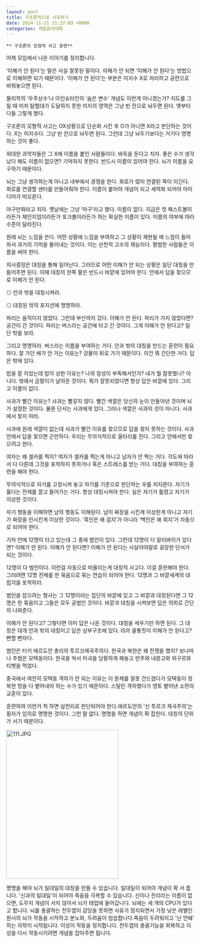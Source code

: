 ```yaml
---
layout: post
title: 구조론적으로 사유하기
date: 2014-11-21 11:27:03 +0900
categories: 깨달음의대화
---
```

 

    ** 구조론의 모형적 사고 훈련** 

  


어제 모임에서 나온 이야기를 정리합니다. 

  


‘이해가 안 된다’는 말은 사실 잘못된 말이다. 이해가 안 되면 ‘이해가 안 된다’는 방법으로 이해하면 되기 때문이다. ‘이해가 안 된다’는 부분은 미지수 X로 처리하고 공란으로 비워놓으면 된다. 

  


물리학의 ‘우주상수’나 아인슈타인의 ‘숨은 변수’ 개념도 이런게 아니겠는가? 지도를 그릴 때 미처 탐험대가 도달하지 못한 미지의 영역은 그냥 빈 칸으로 놔두면 된다. 옛부터 다들 그렇게 했다. 

  


구조론의 모형적 사고는 OX상황으로 단순화 시킨 후 O가 아니면 X라고 판단하는 것이다. X는 미지수다. 그냥 빈 칸으로 놔두면 된다. 그런데 그냥 놔두기보다는 거기다 명명하는 것이 좋다. 

  


위대한 과학자들은 그 X에 이름을 붙인 사람들이다. 바둑을 둔다고 치자. 좋은 수가 생각났다 해도 이름이 없으면? 기억하지 못한다. 반드시 이름이 있어야 한다. 뇌가 이름을 요구하기 때문이다. 

  


뇌는 그냥 생각하는게 아니고 내부에서 경쟁을 한다. 회로가 많이 연결된 쪽이 이긴다. 회로를 연결할 센터를 만들어줘야 한다. 이름이 붙어야 개념이 되고 세력화 되어야 아이디어가 떠오른다. 

  


야구만화라고 치자. 옛날에는 그냥 ‘마구’라고 했다. 이름이 없다. 지금은 컷 패스트볼이라든가 체인지업이라든가 포크볼이라든가 하는 확실한 이름이 있다. 이름의 여부에 따라 수준이 달라진다. 

  


원래 뇌는 느낌을 쓴다. 어떤 상황에 느낌을 부여하고 그 상황이 재현될 때 느낌이 들어와서 과거의 기억을 불러내는 것이다. 이는 선천적 고수의 재능이다. 평범한 사람들은 이름을 써야 한다. 

  


의사결정은 대칭을 통해 일어난다. 그러므로 어떤 이해가 안 되는 상황은 일단 대칭을 만들어주면 된다. 이때 대칭의 한쪽 팔은 반드시 바깥에 있어야 한다. 안에서 답을 찾으므로 이해가 안 된다. 

  


◎ 안과 밖을 대칭시켜라.  
      
◎ 대칭된 밖의 포지션에 명명하라. 

  


파리는 움직이지 않았다. 그런데 부산까지 갔다. 이해가 안 된다. 파리가 가지 않았다면? 공간이 간 것이다. 파리는 버스라는 공간에 타고 간 것이다. 그게 이해가 안 된다고? 일단 밖을 보라. 

  


그리고 명명하라. 버스라는 이름을 부여하는 거다. 안과 밖의 대칭을 만드는 훈련이 필요하다. 잘 가던 배가 안 가는 이유는? 강물이 뒤로 가기 때문이다. 이건 뭐 간단한 거다. 답은 밖에 있다. 

  


밥을 잘 지었는데 밥이 상한 이유는? 나의 정성이 부족해서인가? 내가 뭘 잘못했나? 아니다. 밖에서 곰팡이가 날아온 것이다. 뭐가 잘못되었다면 항상 답은 바깥에 있다. 그리고 이름이 없다. 

  


사과가 빨간 이유는? 사과는 빨갛지 않다. 빨간 색깔은 당신의 눈이 만들어낸 것이며 뇌가 설정한 것이다. 물론 단서는 사과에게 있다. 그러나 색깔은 사과의 것이 아니다. 사과에서 찾지 마라. 

  


사과에 원래 색깔이 없는데 사과가 빨간 이유를 찾으므로 답을 찾지 못하는 것이다. 사과 안에서 답을 찾으면 곤란하다. 우리는 무의식적으로 울타리를 친다. 그리고 안에서만 찾으려고 한다. 

  


여자는 왜 셀카를 찍지? 여자가 셀카를 찍는게 아니고 남자가 안 찍는 거다. 각도에 따라서 다 다른데 그것을 포착하지 못하거나 혹은 스트레스를 받는 거다. 대칭을 부여하는 훈련을 해야 한다. 

  


무의식적으로 자기를 고정시켜 놓고 자기를 기준으로 판단하는 우를 저지른다. 자기가 옳다는 전제를 깔고 들어가는 거다. 항상 대칭시켜야 한다. 실은 자기가 틀렸고 자기가 이상한 것이다. 

  


자기 행동을 이해하면 남의 행동도 이해된다. 남이 짜장을 시킨게 이상한게 아니고 자기가 짜장을 안시킨게 이상한 것이다. ‘흑인은 왜 검지’가 아니라 ‘백인은 왜 희지’가 자동으로 되어야 한다. 

  


기차 안에 12명이 타고 있는데 그 중에 범인이 있다. 그런데 12명이 다 알리바이가 있다면? 이해가 안 된다. 이해가 안 된다면? 이해가 안 된다는 사실이야말로 굉장한 단서가 되는 것이다. 

  


12명이 다 범인이다. 이런걸 자동으로 떠올리는게 대칭적 사고다. 이걸 훈련해야 한다. 그러려면 12명 전체를 한 묶음으로 묶는 연습이 되어야 한다. 12명과 그 바깥세계의 대립각을 포착하라. 

  


범인을 잡으려는 형사는 그 12명이라는 집단의 바깥에 있고 그 바깥과 대칭된다면 그 12명은 한 묶음이고 그들은 모두 공범인 것이다. 바깥과 대칭을 시켜보면 답은 의외로 간단히 나와준다. 

  


이해가 안 된다고? 그렇다면 이미 답은 나온 것이다. 대칭을 세우기만 하면 된다. 그 대칭은 대개 안과 밖의 대칭이고 답은 상부구조에 있다. IS의 꼴통짓이 이해가 안 된다고? 뻔할 뻔자다. 

  


범인은 터키 에르도안 총리의 투르크제국주의다. 한국과 북한은 왜 전쟁을 했지? 보나마나 주범은 모택동이다. 한국을 쳐서 미국을 당황하게 해놓고 만주와 내몽고와 위구르와 티벳을 먹었다. 

  


중국에서 여전히 모택동 격하가 안 되는 이유는 이 문제를 잘못 건드렸다가 모택동이 정복한 땅을 다 뱉어내야 하는 수가 있기 때문이다. 스탈린 격하했다가 영토 뱉어낸 소련의 교훈이 있다.

  


훈련하여 이런거 척 하면 삼천리로 판단되어야 한다.에르도안의 '신 투르크 제국주의'는 필자가 임의로 명명한 것이다. 그런 말 없다. 명명을 하면 개념이 확 잡힌다. 대칭의 단위가 서기 때문이다.

  


  



<img src="assets/attach/images/198/278/539/111.JPG" alt="111.JPG" width="300" height="397" /> 

  


명명을 해야 뇌가 일대일의 대칭을 만들 수 있습니다. 일대일이 되어야 개념이 확 서 줍니다. '신과의 일대일'이 되어야 죽음을 극복할 수 있습니다. 신이나 진리라는 이름이 없으면, 도무지 개념이 서지 않아서 뇌가 태업에 들어갑니다. 뇌에는 세 개의 CPU가 있다고 합니다. 뇌를 총괄하는 전두엽이 감당을 못하면 사유가 정지되면서 가장 낮은 레벨인 원시의 뇌가 작동을 시작하고 분노와, 두려움이 엄습합니다.죽음이 두려워지고 '난 안돼' 하는 자학이 시작됩니다. 이성이 작동을 정지합니다. 전두엽의 총괄기능을 회복하고 이성을 다시 작동시키려면 개념을 잡아주면 됩니다.
